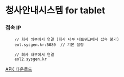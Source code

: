 # 청사안내시스템 for tablet

### 접속 IP
```
    // 회사 외부에서 연결 (회사 내부 네트워크에서 접속 불가)
    eol.sysgen.kr:5080  // 기본 설정

    // 회사 내부에서 연결
    eol2.sysgen.kr
```
  
[APK 다운로드](https://drive.google.com/file/d/1dKHQRQ0asl91GNRKgZhfWBhbCN0hVQA3/view?usp=sharing)
